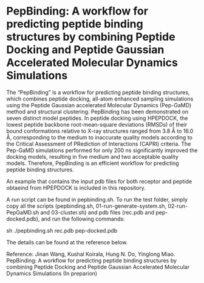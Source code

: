 # PepBinding: A workflow for predicting peptide binding structures by combining Peptide Docking and Peptide Gaussian Accelerated Molecular Dynamics Simulations
The “PepBinding” is a workflow for predicting peptide binding structures, which combines peptide docking, all-atom enhanced sampling simulations using the Peptide Gaussian accelerated Molecular Dynamics (Pep-GaMD) method and structural clustering. PepBinding has been demonstrated on seven distinct model peptides. In peptide docking using HPEPDOCK, the lowest peptide backbone root-mean-square deviations (RMSDs) of their bound conformations relative to X-ray structures ranged from 3.8 Å to 16.0 Å, corresponding to the medium to inaccurate quality models according to the Critical Assessment of PRediction of Interactions (CAPRI) criteria. The Pep-GaMD simulations performed for only 200 ns  significantly improved the docking models, resulting in five medium and two acceptable quality models. Therefore, PepBinding is an efficient workflow for predicting peptide binding structures.

An example that contains the input pdb files for both receptor and peptide obtaeind from HPEPDOCK is included in this repository. 

A run script can be found in pepbinding.sh. To run the test folder, simply copy all the scripts (pepbinding.sh, 01-run-generate-system.sh, 02-run-PepGaMD.sh and 03-cluster.sh) and pdb files (rec.pdb and pep-docked.pdb), and run the following commands:

sh ./pepbinding.sh rec.pdb pep-docked.pdb

The details can be found at the reference below. 

Reference:
Jinan Wang, Kushal Koirala, Hung N. Do, Yinglong Miao. PepBinding: A workflow for predicting peptide binding structures by combining Peptide Docking and Peptide Gaussian Accelerated Molecular Dynamics Simulations (In preparion)

